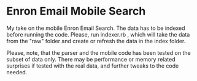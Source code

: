 Enron Email Mobile Search
=========================

My take on the mobile Enron Email Search. The data has to be indexed before running the code. Please, run indexer.rb , which will take the data from the "raw" folder and create or refresh the data in the index folder.

Please, note, that the parser and the mobile code has been tested on the subset of data only. There may be performance or memory related surprises if tested with the real data, and further tweaks to the code needed.
